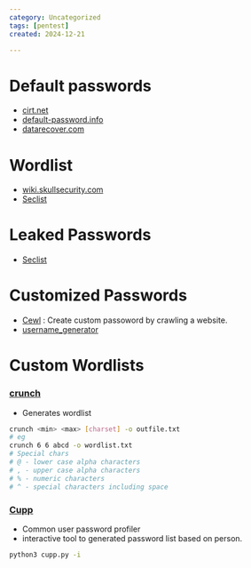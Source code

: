 ```yaml
---
category: Uncategorized
tags: [pentest]
created: 2024-12-21

---
```

# Default passwords
- [cirt.net](https://cirt.net/passwords)
- [default-password.info](https://default-password.info)
- [datarecover.com](https://datarecovery.com/rd/default-passwords/)
# Wordlist
- [wiki.skullsecurity.com](https://wiki.skullsecurity.org/index.php?title=Passwords)
- [Seclist](https://github.com/danielmiessler/SecLists/tree/master/Passwords)
# Leaked Passwords
- [Seclist](https://github.com/danielmiessler/SecLists/tree/master/Passwords/Leaked-Databases)
# Customized Passwords
- [Cewl](https://github.com/digininja/CeWL) : Create custom passoword by crawling a website.
- [username_generator](https://github.com/shroudri/username_generator)
# Custom Wordlists
### [crunch](https://github.com/jim3ma/crunch)
- Generates wordlist
```bash
crunch <min> <max> [charset] -o outfile.txt
# eg
crunch 6 6 abcd -o wordlist.txt
# Special chars
# @ - lower case alpha characters 
# , - upper case alpha characters
# % - numeric characters
# ^ - special characters including space
```
### [Cupp](https://github.com/Mebus/cupp)
- Common user password profiler
- interactive tool to generated password list based on person.
```bash
python3 cupp.py -i
```
